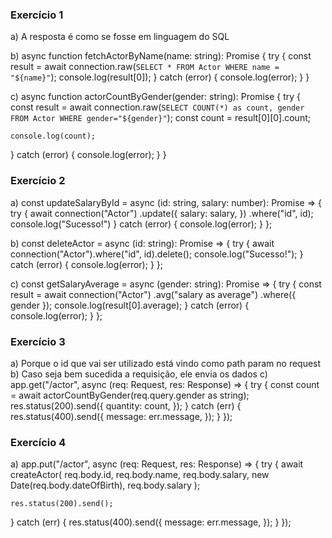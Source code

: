 ### Exercício 1

a) A resposta é como se fosse em linguagem do SQL

b) async function fetchActorByName(name: string): Promise<void> {
  try {
    const result = await connection.raw(`
        SELECT * FROM Actor WHERE name = "${name}"
        `);
    console.log(result[0]);
  } catch (error) {
    console.log(error);
  }
}

c) 
async function actorCountByGender(gender: string): Promise<void> {
  try {
    const result = await connection.raw(`
     SELECT COUNT(*) as count, gender
     FROM Actor
     WHERE gender="${gender}"
     `);
    const count = result[0][0].count;

    console.log(count);
  } catch (error) {
    console.log(error);
  }
}

### Exercício 2

a) const updateSalaryById = async (id: string, salary: number): Promise<void> => {
  try {
    await connection("Actor")
      .update({
        salary: salary,
      })
      .where("id", id);
      console.log("Sucesso!")
  } catch (error) {
    console.log(error);
  }
};

b) const deleteActor = async (id: string): Promise<void> => {
  try {
    await connection("Actor").where("id", id).delete();
    console.log("Sucesso!");
  } catch (error) {
    console.log(error);
  }
};

c) const getSalaryAverage = async (gender: string): Promise<void> => {
  try {
    const result = await connection("Actor")
      .avg("salary as average")
      .where({ gender });
    console.log(result[0].average);
  } catch (error) {
    console.log(error);
  }
};

### Exercício 3

a) Porque o id que vai ser utilizado está vindo como path param no request
b) Caso seja bem sucedida a requisição, ele envia os dados
c)
app.get("/actor", async (req: Request, res: Response) => {
  try {
    const count = await actorCountByGender(req.query.gender as string);
    res.status(200).send({
      quantity: count,
    });
  } catch (err) {
    res.status(400).send({
      message: err.message,
    });
  }
});

### Exercício 4

a) app.put("/actor", async (req: Request, res: Response) => {
  try {
    await createActor(
      req.body.id,
      req.body.name,
      req.body.salary,
      new Date(req.body.dateOfBirth),
      req.body.salary
    );

    res.status(200).send();
  } catch (err) {
    res.status(400).send({
      message: err.message,
    });
  }
});

